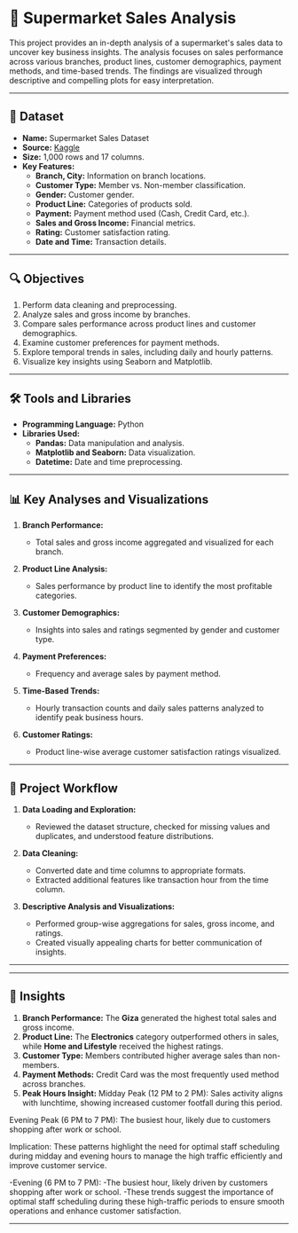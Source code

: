 # 🛒 Supermarket Sales Analysis  

This project provides an in-depth analysis of a supermarket's sales data to uncover key business insights. The analysis focuses on sales performance across various branches, product lines, customer demographics, payment methods, and time-based trends. The findings are visualized through descriptive and compelling plots for easy interpretation.

---

## 📁 Dataset

- **Name:** Supermarket Sales Dataset  
- **Source:** [Kaggle](https://www.kaggle.com/)  
- **Size:** 1,000 rows and 17 columns.  
- **Key Features:**
  - **Branch, City:** Information on branch locations.
  - **Customer Type:** Member vs. Non-member classification.
  - **Gender:** Customer gender.
  - **Product Line:** Categories of products sold.
  - **Payment:** Payment method used (Cash, Credit Card, etc.).
  - **Sales and Gross Income:** Financial metrics.
  - **Rating:** Customer satisfaction rating.  
  - **Date and Time:** Transaction details.  

---

## 🔍 Objectives  

1. Perform data cleaning and preprocessing.  
2. Analyze sales and gross income by branches.  
3. Compare sales performance across product lines and customer demographics.  
4. Examine customer preferences for payment methods.  
5. Explore temporal trends in sales, including daily and hourly patterns.  
6. Visualize key insights using Seaborn and Matplotlib.

---

## 🛠️ Tools and Libraries  

- **Programming Language:** Python  
- **Libraries Used:**
  - **Pandas:** Data manipulation and analysis.
  - **Matplotlib and Seaborn:** Data visualization.  
  - **Datetime:** Date and time preprocessing.

---

## 📊 Key Analyses and Visualizations  

1. **Branch Performance:**  
   - Total sales and gross income aggregated and visualized for each branch.  


2. **Product Line Analysis:**  
   - Sales performance by product line to identify the most profitable categories.  


3. **Customer Demographics:**  
   - Insights into sales and ratings segmented by gender and customer type.  


4. **Payment Preferences:**  
   - Frequency and average sales by payment method.  

5. **Time-Based Trends:**  
   - Hourly transaction counts and daily sales patterns analyzed to identify peak business hours.  


6. **Customer Ratings:**  
   - Product line-wise average customer satisfaction ratings visualized.  


---

## 🚀 Project Workflow  

1. **Data Loading and Exploration:**  
   - Reviewed the dataset structure, checked for missing values and duplicates, and understood feature distributions.  

2. **Data Cleaning:**  
   - Converted date and time columns to appropriate formats.  
   - Extracted additional features like transaction hour from the time column.  

3. **Descriptive Analysis and Visualizations:**  
   - Performed group-wise aggregations for sales, gross income, and ratings.  
   - Created visually appealing charts for better communication of insights.

---


---

## 📝 Insights  

1. **Branch Performance:** The **Giza** generated the highest total sales and gross income.  
2. **Product Line:** The **Electronics** category outperformed others in sales, while **Home and Lifestyle** received the highest ratings.  
3. **Customer Type:** Members contributed higher average sales than non-members.  
4. **Payment Methods:** Credit Card was the most frequently used method across branches.  
5. **Peak Hours Insight:**
Midday Peak (12 PM to 2 PM):
Sales activity aligns with lunchtime, showing increased customer footfall during this period.

Evening Peak (6 PM to 7 PM):
The busiest hour, likely due to customers shopping after work or school.

Implication:
These patterns highlight the need for optimal staff scheduling during midday and evening hours to manage the high traffic efficiently and improve customer service.

-Evening (6 PM to 7 PM):
-The busiest hour, likely driven by customers shopping after work or school.
-These trends suggest the importance of optimal staff scheduling during these high-traffic periods to ensure smooth operations and enhance customer satisfaction.



---


